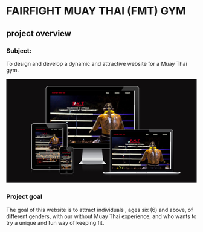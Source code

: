 # FAIRFIGHT MUAY THAI (FMT) GYM

## project overview

### Subject: 
To design and develop a dynamic and attractive website for a Muay Thai gym.

<img src="assets/images/responsive-screen.png">

### Project goal

The goal of this website is to attract individuals , ages six (6) and above, of different genders, with our without Muay Thai experience, and who wants to try a unique and fun way of keeping fit.

